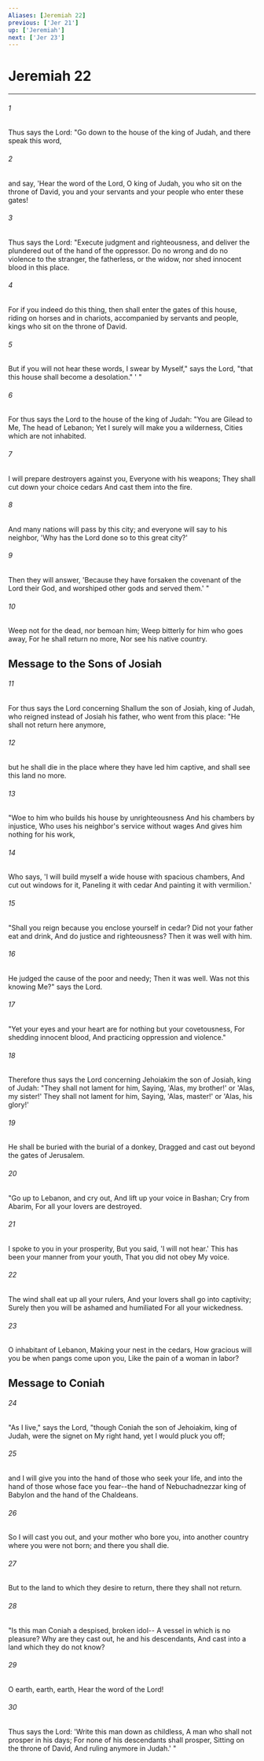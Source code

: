 ```yaml
---
Aliases: [Jeremiah 22]
previous: ['Jer 21']
up: ['Jeremiah']
next: ['Jer 23']
---
```

# Jeremiah 22

***


###### 1 
Thus says the Lord: "Go down to the house of the king of Judah, and there speak this word, 

###### 2 
and say, 'Hear the word of the Lord, O king of Judah, you who sit on the throne of David, you and your servants and your people who enter these gates! 

###### 3 
Thus says the Lord: "Execute judgment and righteousness, and deliver the plundered out of the hand of the oppressor. Do no wrong and do no violence to the stranger, the fatherless, or the widow, nor shed innocent blood in this place. 

###### 4 
For if you indeed do this thing, then shall enter the gates of this house, riding on horses and in chariots, accompanied by servants and people, kings who sit on the throne of David. 

###### 5 
But if you will not hear these words, I swear by Myself," says the Lord, "that this house shall become a desolation." ' " 

###### 6 
For thus says the Lord to the house of the king of Judah: "You are Gilead to Me, The head of Lebanon; Yet I surely will make you a wilderness, Cities which are not inhabited. 

###### 7 
I will prepare destroyers against you, Everyone with his weapons; They shall cut down your choice cedars And cast them into the fire. 

###### 8 
And many nations will pass by this city; and everyone will say to his neighbor, 'Why has the Lord done so to this great city?' 

###### 9 
Then they will answer, 'Because they have forsaken the covenant of the Lord their God, and worshiped other gods and served them.' " 

###### 10 
Weep not for the dead, nor bemoan him; Weep bitterly for him who goes away, For he shall return no more, Nor see his native country.

## Message to the Sons of Josiah 

###### 11 
For thus says the Lord concerning Shallum the son of Josiah, king of Judah, who reigned instead of Josiah his father, who went from this place: "He shall not return here anymore, 

###### 12 
but he shall die in the place where they have led him captive, and shall see this land no more. 

###### 13 
"Woe to him who builds his house by unrighteousness And his chambers by injustice, Who uses his neighbor's service without wages And gives him nothing for his work, 

###### 14 
Who says, 'I will build myself a wide house with spacious chambers, And cut out windows for it, Paneling it with cedar And painting it with vermilion.' 

###### 15 
"Shall you reign because you enclose yourself in cedar? Did not your father eat and drink, And do justice and righteousness? Then it was well with him. 

###### 16 
He judged the cause of the poor and needy; Then it was well. Was not this knowing Me?" says the Lord. 

###### 17 
"Yet your eyes and your heart are for nothing but your covetousness, For shedding innocent blood, And practicing oppression and violence." 

###### 18 
Therefore thus says the Lord concerning Jehoiakim the son of Josiah, king of Judah: "They shall not lament for him, Saying, 'Alas, my brother!' or 'Alas, my sister!' They shall not lament for him, Saying, 'Alas, master!' or 'Alas, his glory!' 

###### 19 
He shall be buried with the burial of a donkey, Dragged and cast out beyond the gates of Jerusalem. 

###### 20 
"Go up to Lebanon, and cry out, And lift up your voice in Bashan; Cry from Abarim, For all your lovers are destroyed. 

###### 21 
I spoke to you in your prosperity, But you said, 'I will not hear.' This has been your manner from your youth, That you did not obey My voice. 

###### 22 
The wind shall eat up all your rulers, And your lovers shall go into captivity; Surely then you will be ashamed and humiliated For all your wickedness. 

###### 23 
O inhabitant of Lebanon, Making your nest in the cedars, How gracious will you be when pangs come upon you, Like the pain of a woman in labor? 

## Message to Coniah 

###### 24 
"As I live," says the Lord, "though Coniah the son of Jehoiakim, king of Judah, were the signet on My right hand, yet I would pluck you off; 

###### 25 
and I will give you into the hand of those who seek your life, and into the hand of those whose face you fear--the hand of Nebuchadnezzar king of Babylon and the hand of the Chaldeans. 

###### 26 
So I will cast you out, and your mother who bore you, into another country where you were not born; and there you shall die. 

###### 27 
But to the land to which they desire to return, there they shall not return. 

###### 28 
"Is this man Coniah a despised, broken idol-- A vessel in which is no pleasure? Why are they cast out, he and his descendants, And cast into a land which they do not know? 

###### 29 
O earth, earth, earth, Hear the word of the Lord! 

###### 30 
Thus says the Lord: 'Write this man down as childless, A man who shall not prosper in his days; For none of his descendants shall prosper, Sitting on the throne of David, And ruling anymore in Judah.' "

